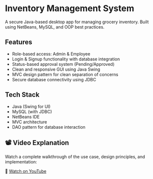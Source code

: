 # Inventory Management System

A secure Java-based desktop app for managing grocery inventory. Built using NetBeans, MySQL, and OOP best practices.

## Features
- Role-based access: Admin & Employee
- Login & Signup functionality with database integration
- Status-based approval system (Pending/Approved)
- Clean and responsive GUI using Java Swing
- MVC design pattern for clean separation of concerns
- Secure database connectivity using JDBC

## Tech Stack
- Java (Swing for UI)
- MySQL (with JDBC)
- NetBeans IDE
- MVC architecture
- DAO pattern for database interaction

## 📽️ Video Explanation
Watch a complete walkthrough of the use case, design principles, and implementation:

🔗 [Watch on YouTube](https://youtu.be/2Dgvj_AZ598)
